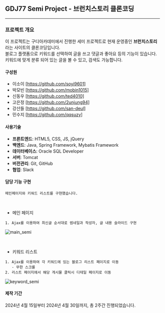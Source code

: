 ## GDJ77 Semi Project - 브런치스토리 클론코딩
---


### 프로젝트 개요

이 프로젝트는 구디아카데미에서 진행한 세미 프로젝트로 현재 운영중인 **브런치스토리**라는 사이트의 클론코딩입니다.
<br/>
블로그 플랫폼으로 키워드를 선택하여 글을 쓰고 댓글과 좋아요 등의 기능이 있습니다. 키워드에 맞게 분류 되어 있는 글을 볼 수 있고, 검색도 가능합니다.
<br/>

#### 구성원
+ 이소이 [https://github.com/soyi9601]
+ 박모빈 [https://github.com/mobin1015]
+ 신동우 [https://github.com/ted4010]
+ 고은정 [https://github.com/2unjung94]
+ 강산들 [https://github.com/san-deul]
+ 민수지 [https://github.com/qqsuzy]


#### 사용기술

+ **프론트엔드**: HTML5, CSS, JS, jQuery
+ **백엔드**: Java, Spring Framework, Mybatis Framework
+ **데이터베이스**: Oracle SQL Developer
+ **서버**: Tomcat
+ **버전관리**: Git, GitHub
+ **협업**: Slack

#### 담당 기능 구현
```
메인페이지와 키워드 리스트를 구현했습니다.
```

<br/>

+ 메인 페이지 <br/>

```
1. Ajax를 이용하여 최신글 순서대로 썸네일과 작성자, 글 내용 슬라이드 구현
```
![main_semi](https://github.com/user-attachments/assets/ac906e5d-e616-47ab-80bf-ed4fea1649b3)

<br>

+ 키워드 리스트 <br/>

```
1. Ajax를 이용하여 각 키워드에 있는 블로그 리스트 페이지로 이동
   - 무한 스크롤
2. 리스트 페이지에서 해당 게시물 클릭시 디테일 페이지로 이동
```
![keyword_semi](https://github.com/user-attachments/assets/f4841526-d260-4237-8798-3f4ab0817e79)


#### 제작 기간

2024년 4월 15일부터 2024년 4월 30일까지, 총 2주간 진행되었습니다.
